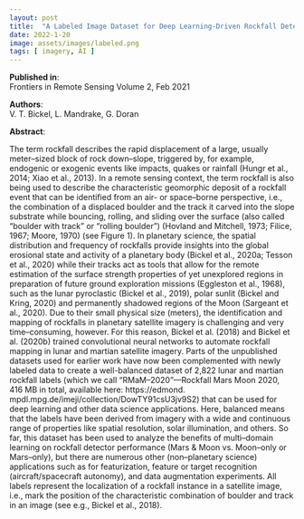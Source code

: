```yaml
---
layout: post
title:  "A Labeled Image Dataset for Deep Learning-Driven Rockfall Detection on the Moon and Mars"
date: 2022-1-20
image: assets/images/labeled.png
tags: [ imagery, AI ]
---
```


**Published in**:   
Frontiers in Remote Sensing Volume 2, Feb 2021

**Authors**:   
V. T. Bickel, L. Mandrake, G. Doran

**Abstract**:   

The term rockfall describes the rapid displacement of a large, usually meter–sized block of rock down–slope, triggered by, for example, endogenic or exogenic events like impacts, quakes or rainfall (Hungr et al., 2014; Xiao et al., 2013). In a remote sensing context, the term rockfall is also being used to describe the characteristic geomorphic deposit of a rockfall event that can be identified from an air- or space–borne perspective, i.e., the combination of a displaced boulder and the track it carved into the slope substrate while bouncing, rolling, and sliding over the surface (also called “boulder with track” or “rolling boulder”) (Hovland and Mitchell, 1973; Filice, 1967; Moore, 1970) (see Figure 1). In planetary science, the spatial distribution and frequency of rockfalls provide insights into the global erosional state and activity of a planetary body (Bickel et al., 2020a; Tesson et al., 2020) while their tracks act as tools that allow for the remote estimation of the surface strength properties of yet unexplored regions in preparation of future ground exploration missions (Eggleston et al., 1968), such as the lunar pyroclastic (Bickel et al., 2019), polar sunlit (Bickel and Kring, 2020) and permanently shadowed regions of the Moon (Sargeant et al., 2020). Due to their small physical size (meters), the identification and mapping of rockfalls in planetary satellite imagery is challenging and very time–consuming, however. For this reason, Bickel et al. (2018) and Bickel et al. (2020b) trained convolutional neural networks to automate rockfall mapping in lunar and martian satellite imagery. Parts of the unpublished datasets used for earlier work have now been complemented with newly labeled data to create a well-balanced dataset of 2,822 lunar and martian rockfall labels (which we call “RMaM–2020”—Rockfall Mars Moon 2020, 416 MB in total, available here: https://edmond. mpdl.mpg.de/imeji/collection/DowTY91csU3jv9S2) that can be used for deep learning and other data science applications. Here, balanced means that the labels have been derived from imagery with a wide and continuous range of properties like spatial resolution, solar illumination, and others. So far, this dataset has been used to analyze the benefits of multi–domain learning on rockfall detector performance (Mars & Moon vs. Moon–only or Mars–only), but there are numerous other (non–planetary science) applications such as for featurization, feature or target recognition (aircraft/spacecraft autonomy), and data augmentation experiments. All labels represent the localization of a rockfall instance in a satellite image, i.e., mark the position of the characteristic combination of boulder and track in an image (see e.g., Bickel et al., 2018).

